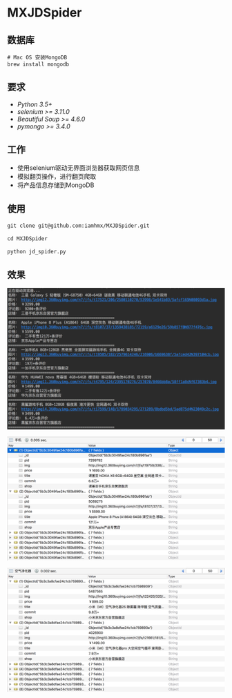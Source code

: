 # MXJDSpider
## 数据库
```
# Mac OS 安装MongoDB
brew install mongodb
```
## 要求
* *Python 3.5+*
* *selenium >= 3.11.0*
* *Beautiful Soup >= 4.6.0*
* *pymongo >= 3.4.0*

## 工作
* 使用selenium驱动无界面浏览器获取网页信息
* 模拟翻页操作，进行翻页爬取
* 将产品信息存储到MongoDB

## 使用
```
git clone git@github.com:iamhmx/MXJDSpider.git
```
```
cd MXJDSpider
```
```
python jd_spider.py
```
## 效果
![运行](https://github.com/iamhmx/MXJDSpider/blob/master/screenshots/result.png?raw=true)

![手机](https://github.com/iamhmx/MXJDSpider/blob/master/screenshots/db1.png?raw=true)

![空气净化器](https://github.com/iamhmx/MXJDSpider/blob/master/screenshots/db2.png?raw=true)